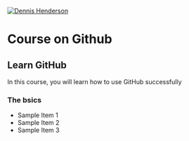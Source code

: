 <a href=''><img src='https://avatars1.githubusercontent.com/u/47047975?s=400&u=bee3de85342d813a8e3ac5777b8d8540da6b0132&v=4' alt='Dennis Henderson' /></a>
# Course on Github

## Learn GitHub
In this course, you will learn how to use GitHub successfully

### The bsics
- Sample Item 1
- Sample Item 2
- Sample Item 3
